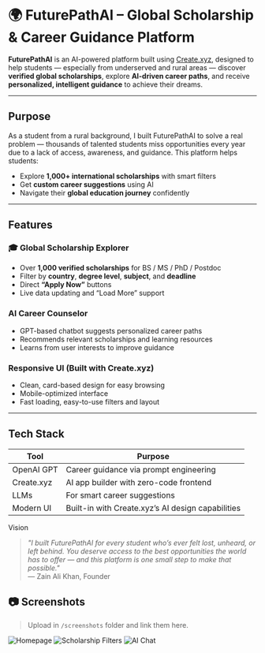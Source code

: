 # 🌍 FuturePathAI – Global Scholarship & Career Guidance Platform

**FuturePathAI** is an AI-powered platform built using [Create.xyz](https://www.create.xyz), designed to help students — especially from underserved and rural areas — discover **verified global scholarships**, explore **AI-driven career paths**, and receive **personalized, intelligent guidance** to achieve their dreams.

---

##  Purpose

As a student from a rural background, I built FuturePathAI to solve a real problem — thousands of talented students miss opportunities every year due to a lack of access, awareness, and guidance. This platform helps students:
- Explore **1,000+ international scholarships** with smart filters
- Get **custom career suggestions** using AI
- Navigate their **global education journey** confidently

---

##  Features

### 🎓 Global Scholarship Explorer
- Over **1,000 verified scholarships** for BS / MS / PhD / Postdoc
- Filter by **country**, **degree level**, **subject**, and **deadline**
- Direct **“Apply Now”** buttons
- Live data updating and “Load More” support

###  AI Career Counselor
- GPT-based chatbot suggests personalized career paths
- Recommends relevant scholarships and learning resources
- Learns from user interests to improve guidance

###  Responsive UI (Built with Create.xyz)
- Clean, card-based design for easy browsing
- Mobile-optimized interface
- Fast loading, easy-to-use filters and layout

---

## Tech Stack

| Tool | Purpose |
|------|---------|
| OpenAI GPT | Career guidance via prompt engineering |
|  Create.xyz | AI app builder with zero-code frontend |
|  LLMs | For smart career suggestions |
|  Modern UI | Built-in with Create.xyz’s AI design capabilities |

 Vision

> _"I built FuturePathAI for every student who’s ever felt lost, unheard, or left behind. You deserve access to the best opportunities the world has to offer — and this platform is one small step to make that possible."_  
> — Zain Ali Khan, Founder

## 📷 Screenshots

> Upload in `/screenshots` folder and link them here.

![Homepage](screenshots/homepage.png)
![Scholarship Filters](screenshots/scholarships-filter.png)
![AI Chat](screenshots/ai-chat.png)

